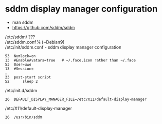 # sddm display manager configuration

* man sddm
* https://github.com/sddm/sddm


/etc/sddm/ ???  
/etc/sddm.conf ¼ (¬Debian9)  
/etc/init/sddm.conf - sddm display manager configuration
```
53	Numlock=on
13	#EnableAvatars=true   # ~/.face.icon rather than ~/.face
53	User=uwe
13	#Session=
…
23	post-start script
52	    sleep 2
```

/etc/init.d/sddm
```
26	DEFAULT_DISPLAY_MANAGER_FILE=/etc/X11/default-display-manager
```

/etc/X11/default-display-manager
```
26	/usr/bin/sddm
```
